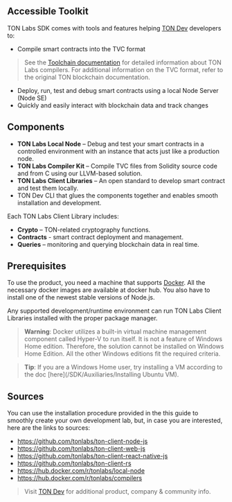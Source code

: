 ## **Accessible Toolkit**

TON Labs SDK comes with tools and features helping [TON Dev](https://ton.dev/) developers to:

- Compile smart contracts into the TVC format

> See the [Toolchain documentation](/Compilers/About) for detailed information about TON Labs compilers. For additional information on the TVC format, refer to the original TON blockchain documentation. 

- Deploy, run, test and debug smart contracts using a local Node Server (Node SE)
- Quickly and easily interact with blockchain data and track changes

## **Components**

- **TON Labs Local Node** – Debug and test your smart contracts in a controlled environment with an instance that acts just like a production node.
- **TON Labs Compiler Kit** – Compile TVC files from Solidity source code and from C using our LLVM-based solution. 
- **TON Labs Client Libraries** – An open standard to develop smart contract and test them locally.
- TON Dev CLI that glues the components together and enables smooth installation and development. 

Each TON Labs Client Library includes:

- **Crypto** – TON-related cryptography functions.
- **Contracts** - smart contract deployment and management.
- **Queries** – monitoring and querying blockchain data in real time.

## Prerequisites 

To use the product, you need a machine that supports [Docker](https://docs.docker.com/compose/install/). All the necessary docker images are available at docker hub. You also have to install one of the newest stable versions of Node.js. 

Any supported development/runtime environment can run TON Labs Client Libraries installed with the proper package manager.

> **Warning**: Docker utilizes a built-in virtual machine management component called Hyper-V to run itself. It is not a feature of Windows Home edition. Therefore, the solution cannot be installed on Windows Home Edition. All the other Windows editions fit the required criteria. 

> **Tip**: If you are a Windows Home user, try installing a VM according to the doc [here](/SDK/Auxiliaries/Installing Ubuntu VM).

## Sources

You can use the installation procedure provided in the this guide to smoothly create your own development lab, but, in case you are interested, here are the links to sources:

- <https://github.com/tonlabs/ton-client-node-js>
- <https://github.com/tonlabs/ton-client-web-js>
- <https://github.com/tonlabs/ton-client-react-native-js>
- <https://github.com/tonlabs/ton-client-rs>
- <https://hub.docker.com/r/tonlabs/local-node>
- <https://hub.docker.com/r/tonlabs/compilers>



> Visit [TON Dev](https://ton.dev/) for additional product, company & community info.



